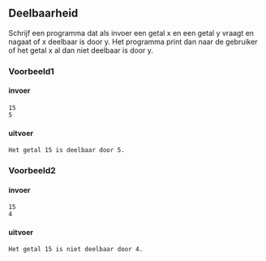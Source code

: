 ## Deelbaarheid

Schrijf een programma dat als invoer een getal x en een getal y vraagt en nagaat of x deelbaar is door y. Het programma print dan naar de gebruiker of het getal x al dan niet deelbaar is door y.



### Voorbeeld1

#### invoer

```console?lang=python&prompt=>>>
15
5
```

#### uitvoer

```console?lang=python&prompt=>>>
Het getal 15 is deelbaar door 5.
```

### Voorbeeld2

#### invoer

```console?lang=python&prompt=>>>
15
4
```

#### uitvoer

```console?lang=python&prompt=>>>
Het getal 15 is niet deelbaar door 4.
```
